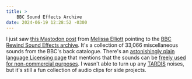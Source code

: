 ```yaml
---
title: >
    BBC Sound Effects Archive
date: 2024-06-19 12:28:52 -0300
---
```


I just saw [this Mastodon post](https://infosec.exchange/@0xabad1dea/112643323096146636) from [Melissa Elliott](https://github.com/0xabad1dea) pointing to the [BBC Rewind Sound Effects archive](https://sound-effects.bbcrewind.co.uk). It's a collection of 33,066 miscellaneous sounds from the BBC's back catalogue. There's an [astonishingly plain language Licensing page](https://sound-effects.bbcrewind.co.uk/licensing) that mentions that the sounds can be [freely used for non-commercial purposes](https://sound-effects.bbcrewind.co.uk/licensing#:~:text=personal%20or%20research%20purposes). I wasn't able to turn up any [TARDIS](https://en.wikipedia.org/wiki/TARDIS) noises, but it's still a fun collection of audio clips for side projects.